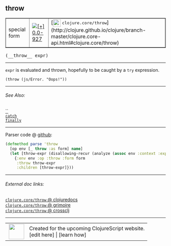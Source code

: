 ## throw



 <table border="1">
<tr>
<td>special form</td>
<td><a href="https://github.com/cljsinfo/cljs-api-docs/tree/0.0-927"><img valign="middle" alt="[+] 0.0-927" title="Added in 0.0-927" src="https://img.shields.io/badge/+-0.0--927-lightgrey.svg"></a> </td>
<td>
[<img height="24px" valign="middle" src="http://i.imgur.com/1GjPKvB.png"> <samp>clojure.core/throw</samp>](http://clojure.github.io/clojure/branch-master/clojure.core-api.html#clojure.core/throw)
</td>
</tr>
</table>


 <samp>
(__throw__ expr)<br>
</samp>

---

`expr` is evaluated and thrown, hopefully to be caught by a `try` expression.

`(throw (js/Error. "Oops!"))`

---


###### See Also:

[``](special_try.md)<br>
[`catch`](special_catch.md)<br>
[`finally`](special_finally.md)<br>

---




Parser code @ [github](https://github.com/clojure/clojurescript/blob/r1913/src/clj/cljs/analyzer.clj#L273-L278):

```clj
(defmethod parse 'throw
  [op env [_ throw :as form] name]
  (let [throw-expr (disallowing-recur (analyze (assoc env :context :expr) throw))]
    {:env env :op :throw :form form
     :throw throw-expr
     :children [throw-expr]}))
```

<!--
Repo - tag - source tree - lines:

 <pre>
clojurescript @ r1913
└── src
    └── clj
        └── cljs
            └── <ins>[analyzer.clj:273-278](https://github.com/clojure/clojurescript/blob/r1913/src/clj/cljs/analyzer.clj#L273-L278)</ins>
</pre>

-->

---



###### External doc links:

[`clojure.core/throw` @ clojuredocs](http://clojuredocs.org/clojure.core/throw)<br>
[`clojure.core/throw` @ grimoire](http://conj.io/store/v1/org.clojure/clojure/1.7.0-beta3/clj/clojure.core/throw/)<br>
[`clojure.core/throw` @ crossclj](http://crossclj.info/fun/clojure.core/throw.html)<br>

---

 <table>
<tr><td>
<img valign="middle" align="right" width="48px" src="http://i.imgur.com/Hi20huC.png">
</td><td>
Created for the upcoming ClojureScript website.<br>
[edit here] | [learn how]
</td></tr></table>

[edit here]:https://github.com/cljsinfo/cljs-api-docs/blob/master/cljsdoc/special_throw.cljsdoc
[learn how]:https://github.com/cljsinfo/cljs-api-docs/wiki/cljsdoc-files

<!--

This information was too distracting to show to readers, but I'll leave it
commented here since it is helpful to:

- pretty-print the data used to generate this document
- and show how to retrieve that data



The API data for this symbol:

```clj
{:description "`expr` is evaluated and thrown, hopefully to be caught by a `try` expression.\n\n`(throw (js/Error. \"Oops!\"))`",
 :ns "special",
 :name "throw",
 :signature ["[expr]"],
 :history [["+" "0.0-927"]],
 :type "special form",
 :related ["special/try" "special/catch" "special/finally"],
 :full-name-encode "special_throw",
 :source {:code "(defmethod parse 'throw\n  [op env [_ throw :as form] name]\n  (let [throw-expr (disallowing-recur (analyze (assoc env :context :expr) throw))]\n    {:env env :op :throw :form form\n     :throw throw-expr\n     :children [throw-expr]}))",
          :title "Parser code",
          :repo "clojurescript",
          :tag "r1913",
          :filename "src/clj/cljs/analyzer.clj",
          :lines [273 278]},
 :full-name "special/throw",
 :clj-symbol "clojure.core/throw"}

```

Retrieve the API data for this symbol:

```clj
;; from Clojure REPL
(require '[clojure.edn :as edn])
(-> (slurp "https://raw.githubusercontent.com/cljsinfo/cljs-api-docs/catalog/cljs-api.edn")
    (edn/read-string)
    (get-in [:symbols "special/throw"]))
```

-->
